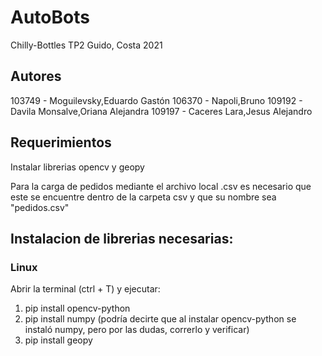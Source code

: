 # AutoBots
Chilly-Bottles TP2 Guido, Costa 2021 

## Autores
103749 - Moguilevsky,Eduardo Gastón
106370 - Napoli,Bruno
109192 - Davila Monsalve,Oriana Alejandra
109197 - Caceres Lara,Jesus Alejandro

## Requerimientos 
Instalar librerias opencv y geopy 

Para la carga de pedidos mediante el archivo local .csv es necesario que este se encuentre dentro de la carpeta csv y que su nombre sea "pedidos.csv"

## Instalacion de librerias necesarias: 
### Linux 
Abrir la terminal (ctrl + T) y ejecutar: 
1. pip install opencv-python 
2. pip install numpy (podría decirte que al instalar opencv-python se instaló 
numpy, pero por las dudas, correrlo y verificar)
3. pip install geopy
